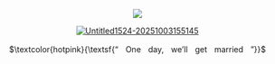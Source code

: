 <div align="center">

![](https://komarev.com/ghpvc/?username=ivangaze&color=ffaece&label=ㅤ+ㅤ+⟡+ㅤ+ㅤ&style=plastic)


<div align="center"> 
<a href="https://imgbb.com/"><img src="https://i.ibb.co/yvKc6PF/Untitled1524-20251003155145.png" alt="Untitled1524-20251003155145" border="0"></a>
    
  $\textcolor{hotpink}{\textsf{“ㅤOneㅤday,ㅤwe’llㅤgetㅤmarriedㅤ”}}$

